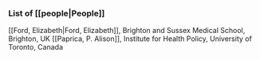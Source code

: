 ### List of [[people|People]]
[[Ford, Elizabeth|Ford, Elizabeth]], Brighton and Sussex Medical School, Brighton, UK
[[Paprica, P. Alison]], Institute for Health Policy, University of Toronto, Canada
